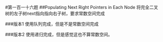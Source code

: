 #第一百一十六题
##Populating Next Right Pointers in Each Node
将完全二叉树的左子树next指向指向右子树，要求常数空间完成

###版本1
使用队列完成，但是不是常数空间完成

###版本2
使用递归完成，但是感觉这也不算常数空间。